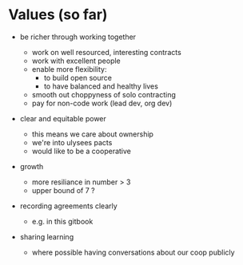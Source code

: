 # Values (so far)

- be richer through working together
  - work on well resourced, interesting contracts
  - work with excellent people
  - enable more flexibility:
    - to build open source
    - to have balanced and healthy lives
  - smooth out choppyness of solo contracting
  - pay for non-code work (lead dev, org dev)

- clear and equitable power
  - this means we care about ownership
  - we're into ulysees pacts
  - would like to be a cooperative

- growth
  - more resiliance in number > 3
  - upper bound of 7 ?

- recording agreements clearly
  - e.g. in this gitbook

- sharing learning
  - where possible having conversations about our coop publicly

